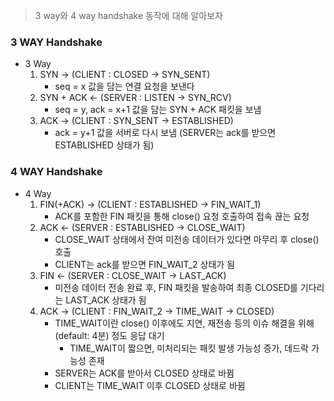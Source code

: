 > 3 way와 4 way handshake 동작에 대해 알아보자

### 3 WAY Handshake
- 3 Way
    1. SYN → (CLIENT : CLOSED → SYN_SENT)
        - seq = x 값을 담는 연결 요청을 보낸다
    2. SYN + ACK ← (SERVER : LISTEN → SYN_RCV)
        - seq = y, ack = x+1 값을 담는 SYN + ACK 패킷을 보냄
    3. ACK → (CLIENT : SYN_SENT → ESTABLISHED)
        - ack = y+1 값을 서버로 다시 보냄 (SERVER는 ack를 받으면 ESTABLISHED 상태가 됨)

### 4 WAY Handshake
- 4 Way
    1. FIN(+ACK) → (CLIENT : ESTABLISHED → FIN_WAIT_1)
        - ACK를 포함한 FIN 패킷을 통해 close() 요청 호출하여 접속 끊는 요청
    2. ACK ← (SERVER : ESTABLISHED → CLOSE_WAIT)
        - CLOSE_WAIT 상태에서 잔여 미전송 데이터가 있다면 마무리 후 close() 호출
        - CLIENT는 ack를 받으면 FIN_WAIT_2 상태가 됨
    3. FIN ← (SERVER : CLOSE_WAIT → LAST_ACK)
        - 미전송 데이터 전송 완료 후, FIN 패킷을 발송하여 최종 CLOSED를 기다리는 LAST_ACK 상태가 됨
    4. ACK → (CLIENT : FIN_WAIT_2 → TIME_WAIT → CLOSED)
        - TIME_WAIT이란 close() 이후에도 지연, 재전송 등의 이슈 해결을 위해 (default: 4분) 정도 응답 대기
            - TIME_WAIT이 짧으면, 미처리되는 패킷 발생 가능성 증가, 데드락 가능성 존재
        - SERVER는 ACK를 받아서 CLOSED 상태로 바뀜
        - CLIENT는 TIME_WAIT 이후 CLOSED 상태로 바뀜